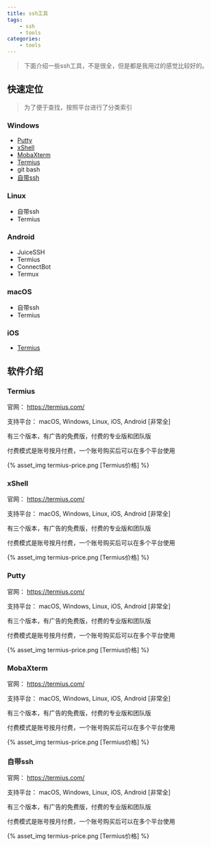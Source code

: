 ```yaml
---
title: ssh工具
tags:
    - ssh
    - tools
categories:
    - tools
---
```


> 下面介绍一些ssh工具，不是很全，但是都是我用过的感觉比较好的。

## 快速定位

> 为了便于查找，按照平台进行了分类索引

### Windows

- [Putty](#putty)
- [xShell](#xshell)
- [MobaXterm](#mobaxterm)
- [Termius](#termius)
- git bash
- [自带ssh](#ssh)

### Linux

- 自带ssh
- Termius

### Android

- JuiceSSH
- Termius
- ConnectBot
- Termux

### macOS

- 自带ssh
- Termius

### iOS

- [Termius](#termius)

## 软件介绍

### Termius <span id="termius" />

官网： https://termius.com/

支持平台： macOS, Windows, Linux, iOS, Android [非常全]

有三个版本，有广告的免费版，付费的专业版和团队版

付费模式是账号按月付费，一个账号购买后可以在多个平台使用

{% asset_img termius-price.png [Termius价格] %}

### xShell <span id="xshell" />

官网： https://termius.com/

支持平台： macOS, Windows, Linux, iOS, Android [非常全]

有三个版本，有广告的免费版，付费的专业版和团队版

付费模式是账号按月付费，一个账号购买后可以在多个平台使用

{% asset_img termius-price.png [Termius价格] %}

### Putty <span id="putty" />

官网： https://termius.com/

支持平台： macOS, Windows, Linux, iOS, Android [非常全]

有三个版本，有广告的免费版，付费的专业版和团队版

付费模式是账号按月付费，一个账号购买后可以在多个平台使用

{% asset_img termius-price.png [Termius价格] %}

### MobaXterm <span id="mobaxterm" />

官网： https://termius.com/

支持平台： macOS, Windows, Linux, iOS, Android [非常全]

有三个版本，有广告的免费版，付费的专业版和团队版

付费模式是账号按月付费，一个账号购买后可以在多个平台使用

{% asset_img termius-price.png [Termius价格] %}

### 自带ssh <span id="ssh" />

官网： https://termius.com/

支持平台： macOS, Windows, Linux, iOS, Android [非常全]

有三个版本，有广告的免费版，付费的专业版和团队版

付费模式是账号按月付费，一个账号购买后可以在多个平台使用

{% asset_img termius-price.png [Termius价格] %}